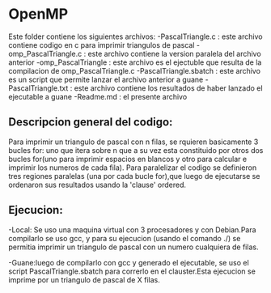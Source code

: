 # OpenMP
Este folder contiene los siguientes archivos:
-PascalTriangle.c : este archivo contiene codigo en c para imprimir triangulos de pascal
-omp_PascalTriangle.c : este archivo contiene la version paralela del archivo anterior
-omp_PascalTriangle : este archivo es el ejectuble que resulta de la compilacion de omp_PascalTriangle.c
-PascalTriangle.sbatch : este archivo es un script que permite lanzar el archivo anterior a guane
-PascalTriangle.txt : este archivo contiene los resultados de haber lanzado el ejecutable a guane
-Readme.md : el presente archivo

## Descripcion general del codigo:
Para imprimir un triangulo de pascal con n filas, se rquieren basicamente 3 bucles for: uno que itera sobre n que a su vez esta constituido
por otros dos bucles for(uno para imprimir espacios en blancos y otro para calcular e imprimir los numeros de cada fila). Para
paralelizar el codigo se definieron tres regiones paralelas (una por cada bucle for),que luego de ejecutarse se ordenaron sus resultados
usando la 'clause' ordered.

## Ejecucion:
-Local: Se uso una maquina virtual con 3 procesadores y con Debian.Para compilarlo se uso gcc, y para su ejecucion (usando el comando ./)
 se permitia imprimir un triangulo de pascal con un numero cualquiera de filas.

-Guane:luego de compilarlo con gcc y generado el ejecutable, se uso el script PascalTriangle.sbatch para correrlo en el clauster.Esta
 ejecucion se imprime por un triangulo de pascal de X filas.   

 

